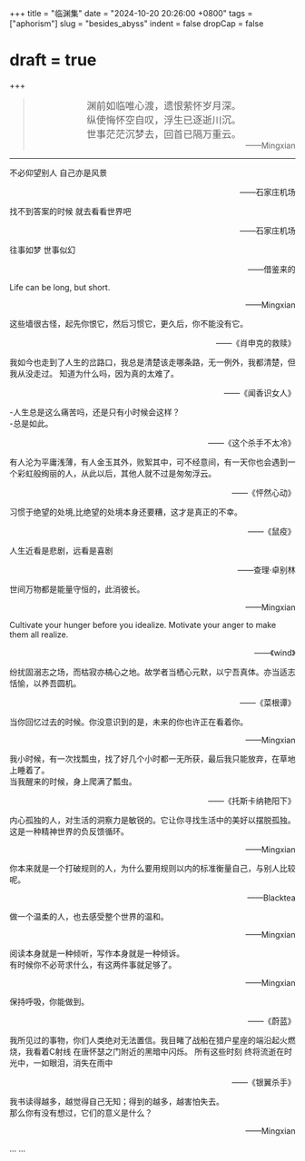 +++
title = "临渊集"
date = "2024-10-20 20:26:00 +0800"
tags = ["aphorism"]
slug = "besides_abyss"
indent = false
dropCap = false
# draft = true
+++

> <div style="text-align: center; font-size: 17px">渊前如临唯心渡，遗恨萦怀岁月深。 </div>    
> <div style="text-align: center; font-size: 17px">纵使悔怀空自叹，浮生已逐逝川沉。</div>  
> <div style="text-align: center; font-size: 17px">世事茫茫沉梦去，回首已隔万重云。</div> 
> <div style="text-align:right"> ——Mingxian</div>

---
 
   不必仰望别人 自己亦是风景
   <div style="text-align:right"> ——石家庄机场  </div>

   找不到答案的时候 就去看看世界吧
   <div style="text-align:right"> ——石家庄机场  </div>

   往事如梦 世事似幻
   <div style="text-align:right"> ——借鉴来的 </div>

   Life can be long, but short.
   <div style="text-align:right"> ——Mingxian </div>

   这些墙很古怪，起先你恨它，然后习惯它，更久后，你不能没有它。
   <div style="text-align:right"> ——《肖申克的救赎》 </div>

   我如今也走到了人生的岔路口，我总是清楚该走哪条路，无一例外，我都清楚，但我从没走过。 知道为什么吗，因为真的太难了。
   <div style="text-align:right"> ——《闻香识女人》 </div>

   -人生总是这么痛苦吗，还是只有小时候会这样？  
   -总是如此。
   <div style="text-align:right"> ——《这个杀手不太冷》 </div>

   有人沦为平庸浅薄，有人金玉其外，败絮其中，可不经意间，有一天你也会遇到一个彩虹般绚丽的人，从此以后，其他人就不过是匆匆浮云。
   <div style="text-align:right"> ——《怦然心动》 </div>

   习惯于绝望的处境,比绝望的处境本身还要糟，这才是真正的不幸。
   <div style="text-align:right"> ——《鼠疫》 </div>

   人生近看是悲剧，远看是喜剧
   <div style="text-align:right"> ——查理·卓别林 </div>

   世间万物都是能量守恒的，此消彼长。
   <div style="text-align:right"> ——Mingxian </div>

   Cultivate your hunger before you idealize. Motivate your anger to make them all realize.  
   <div style="text-align:right"> ——《wind》 </div>

   纷扰固溺志之场，而枯寂亦槁心之地。故学者当栖心元默，以宁吾真体。亦当适志恬愉，以养吾圆机。
   <div style="text-align:right"> ——《菜根谭》 </div>

   当你回忆过去的时候。你没意识到的是，未来的你也许正在看着你。
   <div style="text-align:right"> ——Mingxian </div>

   我小时候，有一次找瓢虫，找了好几个小时都一无所获，最后我只能放弃，在草地上睡着了。   
   当我醒来的时候，身上爬满了瓢虫。
   <div style="text-align:right"> ——《托斯卡纳艳阳下》 </div>

   内心孤独的人，对生活的洞察力是敏锐的。它让你寻找生活中的美好以摆脱孤独。这是一种精神世界的负反馈循环。
   <div style="text-align:right"> ——Mingxian </div>

   你本来就是一个打破规则的人，为什么要用规则以内的标准衡量自己，与别人比较呢。
   <div style="text-align:right"> ——Blacktea</div>

   做一个温柔的人，也去感受整个世界的温和。
   <div style="text-align:right"> ——Mingxian </div>

   阅读本身就是一种倾听，写作本身就是一种倾诉。  
   有时候你不必苛求什么，有这两件事就足够了。
   <div style="text-align:right"> ——Mingxian </div>

   保持呼吸，你能做到。
   <div style="text-align:right"> ——《蔚蓝》 </div>  

   我所见过的事物，你们人类绝对无法置信。我目睹了战船在猎户星座的端沿起火燃烧，我看着C射线 在唐怀瑟之门附近的黑暗中闪烁。
   所有这些时刻 终将流逝在时光中，一如眼泪，消失在雨中  
   <div style="text-align:right"> ——《银翼杀手》 </div>

   我书读得越多，越觉得自己无知；得到的越多，越害怕失去。  
   那么你有没有想过，它们的意义是什么？
   <div style="text-align:right"> ——Mingxian </div>

   ... ...